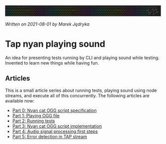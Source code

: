 ![](img/header-tap-nyan-module.png)

*Written on 2021-08-01 by Marek Jędryka*

# Tap nyan playing sound

An idea for presenting tests running by CLI and playing sound while testing.
Invented to learn new things while having fun.

## Articles

This is a small article series about running tests, playing sound using node streams, and execute all of this concurrently.
The following articles are available now:

* [Part 0: Nyan cat OGG script specification](nyan-cat-ogg-00.md)
* [Part 1: Playing OGG file](nyan-cat-ogg-01.md)
* [Part 2: Running tests](nyan-cat-ogg-02.md)
* [Part 3: Nyan cat OGG script implementation](nyan-cat-ogg-03.md)
* [Part 4: Audio signal processing first steps](nyan-cat-ogg-04.md)
* [Part 5: Error detection in TAP stream](nyan-cat-ogg-05.md)
